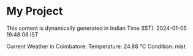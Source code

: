 # My Project

This content is dynamically generated in Indian Time (IST): 2024-01-05 19:48:06 IST


Current Weather in Coimbatore:
Temperature: 24.88 °C
Condition: mist
